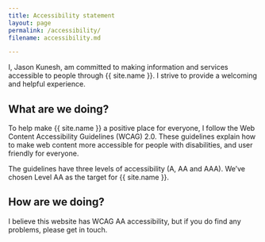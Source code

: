```yaml
---
title: Accessibility statement
layout: page
permalink: /accessibility/
filename: accessibility.md

---
```


I, Jason Kunesh, am committed to making information and services accessible to people through {{ site.name }}. I strive to provide a welcoming and helpful experience.

## What are we doing?

To help make {{ site.name }} a positive place for everyone, I follow the Web Content Accessibility Guidelines (WCAG) 2.0. These guidelines explain how to make web content more accessible for people with disabilities, and user friendly for everyone.

The guidelines have three levels of accessibility (A, AA and AAA). We’ve chosen Level AA as the target for {{ site.name }}.

## How are we doing?

I believe this website has WCAG AA accessibility, but if you do find any problems, please get in touch.
